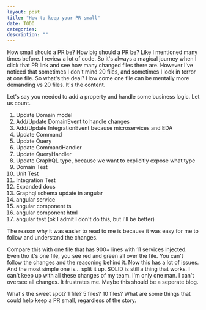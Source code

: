 ```yaml
---
layout: post
title: "How to keep your PR small"
date: TODO
categories:
description: ""
---
```


How small should a PR be?
How big should a PR be?
Like I mentioned many times before. I review a lot of code.
So it's always a magical journey when I click that PR link and see how many changed files there are.
However I've noticed that sometimes I don't mind 20 files, and sometimes I look in terror at one file.
So what's the deal?
How come one file can be mentally more demanding vs 20 files. It's the content.

Let's say you needed to add a property and handle some business logic.
Let us count.

1. Update Domain model
2. Add/Update DomainEvent to handle changes
3. Add/Update IntegrationEvent because microservices and EDA
4. Update Command
5. Update Query
6. Update CommandHandler
7. Update QueryHandler
8. Update GraphQL type, because we want to explicitly expose what type
9. Domain Test
10. Unit Test
11. Integration Test
12. Expanded docs
13. Graphql schema update in angular
14. angular service
15. angular component ts
16. angular component html
17. angular test (ok I admit I don't do this, but I'll be better)

The reason why it was easier to read to me is because it was easy for me to follow and understand the changes.

Compare this with one file that has 900+ lines with 11 services injected.
Even tho it's one file, you see red and green all over the file. You can't follow the changes and the reasoning behind it.
Now this has a lot of issues. And the most simple one is...
split it up. SOLID is still a thing that works.
I can't keep up with all these changes of my team. I'm only one man. I can't oversee all changes. It frustrates me. Maybe this should be a seperate blog.

What's the sweet spot? 1 file? 5 files? 10 files?
What are some things that could help keep a PR small, regardless of the story.

